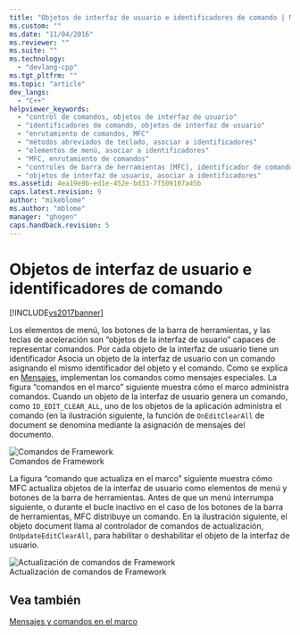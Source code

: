 ```yaml
---
title: "Objetos de interfaz de usuario e identificadores de comando | Microsoft Docs"
ms.custom: ""
ms.date: "11/04/2016"
ms.reviewer: ""
ms.suite: ""
ms.technology: 
  - "devlang-cpp"
ms.tgt_pltfrm: ""
ms.topic: "article"
dev_langs: 
  - "C++"
helpviewer_keywords: 
  - "control de comandos, objetos de interfaz de usuario"
  - "identificadores de comando, objetos de interfaz de usuario"
  - "enrutamiento de comandos, MFC"
  - "métodos abreviados de teclado, asociar a identificadores"
  - "elementos de menú, asociar a identificadores"
  - "MFC, enrutamiento de comandos"
  - "controles de barra de herramientas [MFC], identificador de comando"
  - "objetos de interfaz de usuario, asociar a identificadores"
ms.assetid: 4ea19e9b-ed1e-452e-bd33-7f509107a45b
caps.latest.revision: 9
author: "mikeblome"
ms.author: "mblome"
manager: "ghogen"
caps.handback.revision: 5
---
```

# Objetos de interfaz de usuario e identificadores de comando
[!INCLUDE[vs2017banner](../assembler/inline/includes/vs2017banner.md)]

Los elementos de menú, los botones de la barra de herramientas, y las teclas de aceleración son “objetos de la interfaz de usuario” capaces de representar comandos.  Por cada objeto de la interfaz de usuario tiene un identificador  Asocia un objeto de la interfaz de usuario con un comando asignando el mismo identificador del objeto y el comando.  Como se explica en [Mensajes](../mfc/messages.md), implementan los comandos como mensajes especiales.  La figura “comandos en el marco” siguiente muestra cómo el marco administra comandos.  Cuando un objeto de la interfaz de usuario genera un comando, como `ID_EDIT_CLEAR_ALL`, uno de los objetos de la aplicación administra el comando \(en la ilustración siguiente, la función de `OnEditClearAll` de document se denomina mediante la asignación de mensajes del documento.  
  
 ![Comandos de Framework](../mfc/media/vc385p1.png "vc385P1")  
Comandos de Framework  
  
 La figura “comando que actualiza en el marco” siguiente muestra cómo MFC actualiza objetos de la interfaz de usuario como elementos de menú y botones de la barra de herramientas.  Antes de que un menú interrumpa siguiente, o durante el bucle inactivo en el caso de los botones de la barra de herramientas, MFC distribuye un comando.  En la ilustración siguiente, el objeto document llama al controlador de comandos de actualización, `OnUpdateEditClearAll`, para habilitar o deshabilitar el objeto de la interfaz de usuario.  
  
 ![Actualización de comandos de Framework](../mfc/media/vc385p2.png "vc385P2")  
Actualización de comandos de Framework  
  
## Vea también  
 [Mensajes y comandos en el marco](../mfc/messages-and-commands-in-the-framework.md)